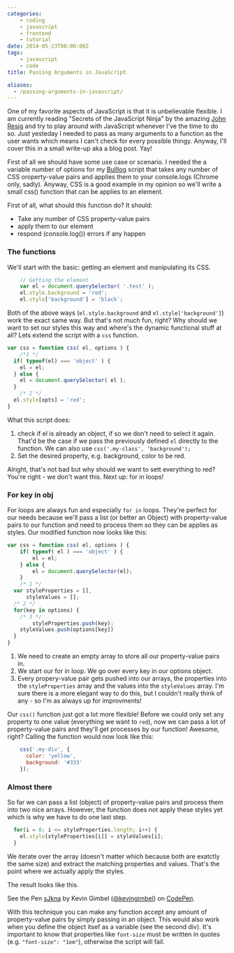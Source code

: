 ```yaml
---
categories:
    - coding
    - javascript
    - frontend
    - tutorial
date: 2014-05-23T00:00:00Z
tags:
    - javascript
    - code
title: Passing Arguments in JavaScript

aliases:
  - /passing-arguments-in-javascript/
---
```


One of my favorite aspects of JavaScript is that it is unbelievable flexible. I am currently reading "Secrets of the JavaScript Ninja" by the amazing [John Resig](http://ejohn.org) and try to play around with JavaScript whenever I've the time to do so. Just yesteday I needed to pass as many arguments to a function as the user wants which means I can't check for every possible thingy. Anyway, I'll cover this in a small write-up aka a blog post. Yay!

First of all we should have some use case or scenario. I needed the a variable number of options for my [Bulllog](https://github.com/bullgit/Bulllog) script that takes any number of CSS oroperty-value pairs and applies them to your console.logs (Chrome only, sadly). Anyway, CSS is a good example in my opinion so we'll write a small css() function that can be applies to an element.

First of all, what should this function do? It should:

* Take any number of CSS property-value pairs
* apply them to our element
* respond (console.log()) errors if any happen

### The functions
We'll start with the basic: getting an element and manipulating its CSS.
```javascript 
	// Getting the element
	var el = document.querySelector( '.test' );
	el.style.background = 'red';
	el.style['background'] = 'black';
```

Both of the above ways (`el.style.background` and `el.style['background']`) work the exact same way. But that's not much fun, right? Why should we want to set our styles this way and where's the dynamic functional stuff at all? Lets extend the script with a `css` function.


```javascript 
var css = function css( el, options ) {
	/*1 */
  if( typeof(el) === 'object' ) {
    el = el;
  } else {
    el = document.querySelector( el );
  }
	/* 2 */
  el.style[opts] = 'red';
}
```

What this script does:

1. check if el is already an object, if so we don't need to select it again. That'd be the case if we pass the previously defined `el` directly to the function.  We can also use `css('.my-class', 'background');`
2. Set the desired property, e.g. background, color to be red.

Alright, that's not bad but why should we want to sett everything to red? You're right - we don't want this. Next up: for in loops!

### For key in obj
For loops are always fun and especially `for in` loops. They're perfect for our needs because we'll pass a list (or better an Object) with property-value pairs to our function and need to process them so they can be applies as styles. Our modified function now looks like this:
```javascript 
var css = function css( el, options ) {
	if( typeof( el ) === 'object' ) {
		el = el;
	} else {
		el = document.querySelector(el);
	}
	/* 1 */
  var styleProperties = [],
      styleValues = [];
  /* 2 */
  for(key in options) {
    /* 3 */
		styleProperties.push(key);
    styleValues.push(options[key])
  }
}
```

1. We need to create an empty array to store all our property-value pairs in.
2. We start our for in loop. We go over every key in our options object.
3. Every propery-value pair gets pushed into our arrays, the properties into the `styleProperties` array and the values into the `styleValues` array.
I'm sure there is a more elegant way to do this, but I couldn't really think of any - so I'm as always up for improvments!

Our `css()` function just got a lot more flexible! Before we could only set any property to one value (everything we want to `red`), now we can pass a lot of property-value pairs and they'll get processes by our function! Awesome, right?
Calling the function would now look like this:

```javascript 
	css('.my-div', {
	  color: 'yellow',
	  background: '#333'
	});
```

### Almost there
So far we can pass a list (object) of property-value pairs and process them into two nice arrays. However, the function does not apply these styles yet which is why we have to do one last step.

```javascript 
  for(i = 0; i <= styleProperties.length; i++) {
    el.style[styleProperties[i]] = styleValues[i];
  }
```

We iterate over the array (doesn't matter which because both are exatctly the same size) and extract the matching properties and values. That's the point where we actually apply the styles.

The result looks like this.

<p data-height="268" data-theme-id="647" data-slug-hash="sJkna" data-default-tab="result" class='codepen'>See the Pen <a href='http://codepen.io/kevingimbel/pen/sJkna/'>sJkna</a> by Kevin Gimbel (<a href='http://codepen.io/kevingimbel'>@kevingimbel</a>) on <a href='http://codepen.io'>CodePen</a>.</p>
<script async "//codepen.io/assets/embed/ei.js"></script>


With this technique you can make any function accept any amount of property-value pairs by simply passing in an object. This would also work when you define the object itsef as a variable (see the second div). It's important to know that properties like `font-size` must be written in quotes (e.g. ` "font-size": "1em" `), otherwise the script will fail.
